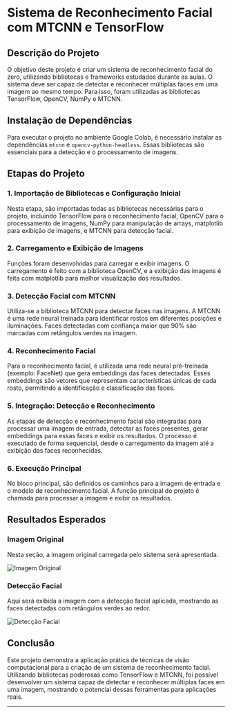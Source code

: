 # Sistema de Reconhecimento Facial com MTCNN e TensorFlow

## Descrição do Projeto

O objetivo deste projeto é criar um sistema de reconhecimento facial do zero, utilizando bibliotecas e frameworks estudados durante as aulas. O sistema deve ser capaz de detectar e reconhecer múltiplas faces em uma imagem ao mesmo tempo. Para isso, foram utilizadas as bibliotecas TensorFlow, OpenCV, NumPy e MTCNN.

## Instalação de Dependências

Para executar o projeto no ambiente Google Colab, é necessário instalar as dependências `mtcnn` e `opencv-python-headless`. Essas bibliotecas são essenciais para a detecção e o processamento de imagens.

## Etapas do Projeto

### 1. Importação de Bibliotecas e Configuração Inicial

Nesta etapa, são importadas todas as bibliotecas necessárias para o projeto, incluindo TensorFlow para o reconhecimento facial, OpenCV para o processamento de imagens, NumPy para manipulação de arrays, matplotlib para exibição de imagens, e MTCNN para detecção facial.

### 2. Carregamento e Exibição de Imagens

Funções foram desenvolvidas para carregar e exibir imagens. O carregamento é feito com a biblioteca OpenCV, e a exibição das imagens é feita com matplotlib para melhor visualização dos resultados.

### 3. Detecção Facial com MTCNN

Utiliza-se a biblioteca MTCNN para detectar faces nas imagens. A MTCNN é uma rede neural treinada para identificar rostos em diferentes posições e iluminações. Faces detectadas com confiança maior que 90% são marcadas com retângulos verdes na imagem.

### 4. Reconhecimento Facial

Para o reconhecimento facial, é utilizada uma rede neural pré-treinada (exemplo: FaceNet) que gera embeddings das faces detectadas. Esses embeddings são vetores que representam características únicas de cada rosto, permitindo a identificação e classificação das faces.

### 5. Integração: Detecção e Reconhecimento

As etapas de detecção e reconhecimento facial são integradas para processar uma imagem de entrada, detectar as faces presentes, gerar embeddings para essas faces e exibir os resultados. O processo é executado de forma sequencial, desde o carregamento da imagem até a exibição das faces reconhecidas.

### 6. Execução Principal

No bloco principal, são definidos os caminhos para a imagem de entrada e o modelo de reconhecimento facial. A função principal do projeto é chamada para processar a imagem e exibir os resultados.

## Resultados Esperados

### Imagem Original
Nesta seção, a imagem original carregada pelo sistema será apresentada.

![Imagem Original](caminho/para/imagem_original.png)

### Detecção Facial
Aqui será exibida a imagem com a detecção facial aplicada, mostrando as faces detectadas com retângulos verdes ao redor.

![Detecção Facial](caminho/para/imagem_detectada.png)

## Conclusão

Este projeto demonstra a aplicação prática de técnicas de visão computacional para a criação de um sistema de reconhecimento facial. Utilizando bibliotecas poderosas como TensorFlow e MTCNN, foi possível desenvolver um sistema capaz de detectar e reconhecer múltiplas faces em uma imagem, mostrando o potencial dessas ferramentas para aplicações reais.

---
